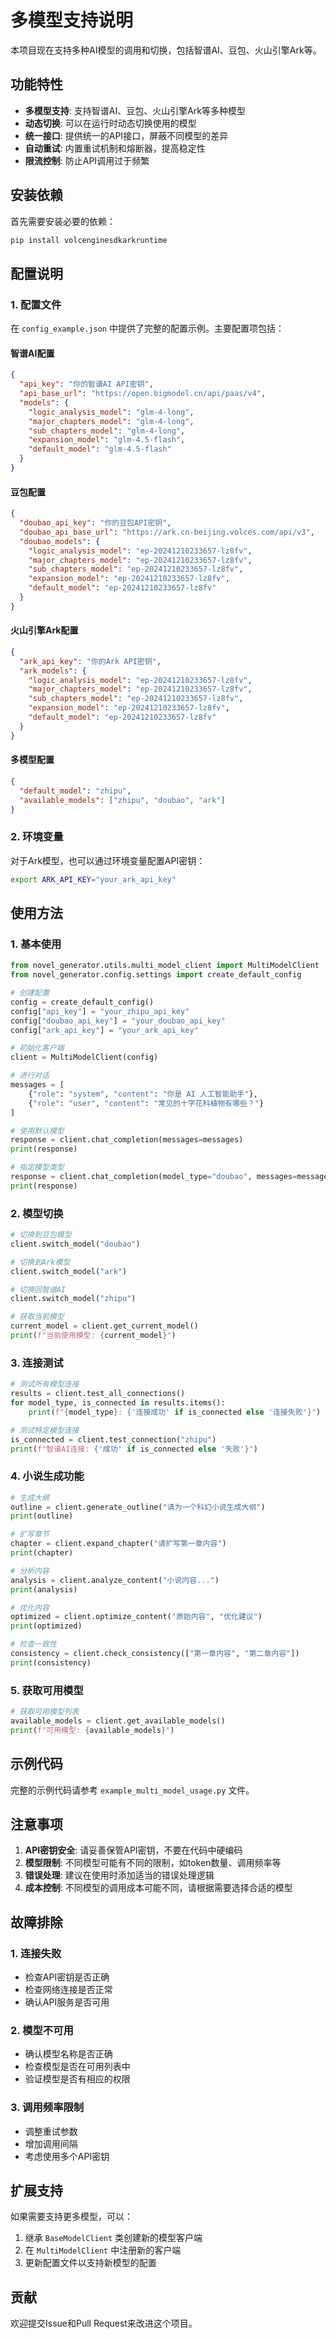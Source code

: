# 多模型支持说明

本项目现在支持多种AI模型的调用和切换，包括智谱AI、豆包、火山引擎Ark等。

## 功能特性

- **多模型支持**: 支持智谱AI、豆包、火山引擎Ark等多种模型
- **动态切换**: 可以在运行时动态切换使用的模型
- **统一接口**: 提供统一的API接口，屏蔽不同模型的差异
- **自动重试**: 内置重试机制和熔断器，提高稳定性
- **限流控制**: 防止API调用过于频繁

## 安装依赖

首先需要安装必要的依赖：

```bash
pip install volcenginesdkarkruntime
```

## 配置说明

### 1. 配置文件

在 `config_example.json` 中提供了完整的配置示例。主要配置项包括：

#### 智谱AI配置
```json
{
  "api_key": "你的智谱AI API密钥",
  "api_base_url": "https://open.bigmodel.cn/api/paas/v4",
  "models": {
    "logic_analysis_model": "glm-4-long",
    "major_chapters_model": "glm-4-long",
    "sub_chapters_model": "glm-4-long",
    "expansion_model": "glm-4.5-flash",
    "default_model": "glm-4.5-flash"
  }
}
```

#### 豆包配置
```json
{
  "doubao_api_key": "你的豆包API密钥",
  "doubao_api_base_url": "https://ark.cn-beijing.volces.com/api/v3",
  "doubao_models": {
    "logic_analysis_model": "ep-20241210233657-lz8fv",
    "major_chapters_model": "ep-20241210233657-lz8fv",
    "sub_chapters_model": "ep-20241210233657-lz8fv",
    "expansion_model": "ep-20241210233657-lz8fv",
    "default_model": "ep-20241210233657-lz8fv"
  }
}
```

#### 火山引擎Ark配置
```json
{
  "ark_api_key": "你的Ark API密钥",
  "ark_models": {
    "logic_analysis_model": "ep-20241210233657-lz8fv",
    "major_chapters_model": "ep-20241210233657-lz8fv",
    "sub_chapters_model": "ep-20241210233657-lz8fv",
    "expansion_model": "ep-20241210233657-lz8fv",
    "default_model": "ep-20241210233657-lz8fv"
  }
}
```

#### 多模型配置
```json
{
  "default_model": "zhipu",
  "available_models": ["zhipu", "doubao", "ark"]
}
```

### 2. 环境变量

对于Ark模型，也可以通过环境变量配置API密钥：

```bash
export ARK_API_KEY="your_ark_api_key"
```

## 使用方法

### 1. 基本使用

```python
from novel_generator.utils.multi_model_client import MultiModelClient
from novel_generator.config.settings import create_default_config

# 创建配置
config = create_default_config()
config["api_key"] = "your_zhipu_api_key"
config["doubao_api_key"] = "your_doubao_api_key"
config["ark_api_key"] = "your_ark_api_key"

# 初始化客户端
client = MultiModelClient(config)

# 进行对话
messages = [
    {"role": "system", "content": "你是 AI 人工智能助手"},
    {"role": "user", "content": "常见的十字花科植物有哪些？"}
]

# 使用默认模型
response = client.chat_completion(messages=messages)
print(response)

# 指定模型类型
response = client.chat_completion(model_type="doubao", messages=messages)
print(response)
```

### 2. 模型切换

```python
# 切换到豆包模型
client.switch_model("doubao")

# 切换到Ark模型
client.switch_model("ark")

# 切换回智谱AI
client.switch_model("zhipu")

# 获取当前模型
current_model = client.get_current_model()
print(f"当前使用模型: {current_model}")
```

### 3. 连接测试

```python
# 测试所有模型连接
results = client.test_all_connections()
for model_type, is_connected in results.items():
    print(f"{model_type}: {'连接成功' if is_connected else '连接失败'}")

# 测试特定模型连接
is_connected = client.test_connection("zhipu")
print(f"智谱AI连接: {'成功' if is_connected else '失败'}")
```

### 4. 小说生成功能

```python
# 生成大纲
outline = client.generate_outline("请为一个科幻小说生成大纲")
print(outline)

# 扩写章节
chapter = client.expand_chapter("请扩写第一章内容")
print(chapter)

# 分析内容
analysis = client.analyze_content("小说内容...")
print(analysis)

# 优化内容
optimized = client.optimize_content("原始内容", "优化建议")
print(optimized)

# 检查一致性
consistency = client.check_consistency(["第一章内容", "第二章内容"])
print(consistency)
```

### 5. 获取可用模型

```python
# 获取可用模型列表
available_models = client.get_available_models()
print(f"可用模型: {available_models}")
```

## 示例代码

完整的示例代码请参考 `example_multi_model_usage.py` 文件。

## 注意事项

1. **API密钥安全**: 请妥善保管API密钥，不要在代码中硬编码
2. **模型限制**: 不同模型可能有不同的限制，如token数量、调用频率等
3. **错误处理**: 建议在使用时添加适当的错误处理逻辑
4. **成本控制**: 不同模型的调用成本可能不同，请根据需要选择合适的模型

## 故障排除

### 1. 连接失败

- 检查API密钥是否正确
- 检查网络连接是否正常
- 确认API服务是否可用

### 2. 模型不可用

- 确认模型名称是否正确
- 检查模型是否在可用列表中
- 验证模型是否有相应的权限

### 3. 调用频率限制

- 调整重试参数
- 增加调用间隔
- 考虑使用多个API密钥

## 扩展支持

如果需要支持更多模型，可以：

1. 继承 `BaseModelClient` 类创建新的模型客户端
2. 在 `MultiModelClient` 中注册新的客户端
3. 更新配置文件以支持新模型的配置

## 贡献

欢迎提交Issue和Pull Request来改进这个项目。